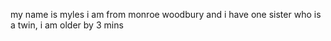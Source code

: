 my name is myles i am from monroe woodbury and i have one sister who is a twin, i am older by 3 mins
